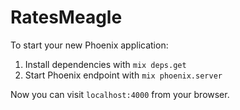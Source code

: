 # RatesMeagle

To start your new Phoenix application:

1. Install dependencies with `mix deps.get`
2. Start Phoenix endpoint with `mix phoenix.server`

Now you can visit `localhost:4000` from your browser.
